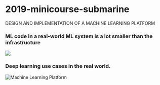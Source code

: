 # 2019-minicourse-submarine
DESIGN AND IMPLEMENTATION OF A MACHINE LEARNING PLATFORM

### ML code in a real-world ML system is a lot smaller than the infrastructure 
![](https://miro.medium.com/max/840/1*NB4nRkgULkiCkl10lSOhlg.png)

### Deep learning use cases in the real world.

![Machine Learning Platform](https://miro.medium.com/max/1825/1*EqIU3MHdhjRkP22vvku4XA.png)
